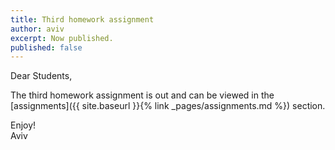 ```yaml
---
title: Third homework assignment
author: aviv
excerpt: Now published.
published: false
---
```


Dear Students,

The third homework assignment is out and can be viewed in the [assignments]({{
site.baseurl }}{% link _pages/assignments.md %}) section.

Enjoy!  
Aviv


